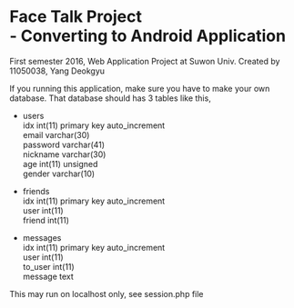 # Face Talk Project <br> - Converting to Android Application
First semester 2016, Web Application Project at Suwon Univ.
Created by 11050038, Yang Deokgyu

If you running this application, make sure you have to make your own database.
That database should has 3 tables like this,

* users<br>
idx int(11) primary key auto_increment<br>
email varchar(30)<br>
password varchar(41)<br>
nickname varchar(30)<br>
age int(11) unsigned<br>
gender varchar(10)<br>

* friends<br>
idx int(11) primary key auto_increment<br>
user int(11)<br>
friend int(11)<br>

* messages<br>
idx int(11) primary key auto_increment<br>
user int(11)<br>
to_user int(11)<br>
message text<br>

This may run on localhost only, see session.php file

